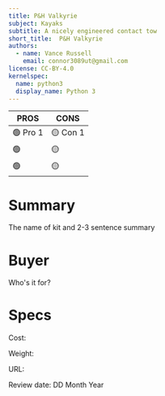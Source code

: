 ```yaml
---
title: P&H Valkyrie
subject: Kayaks
subtitle: A nicely engineered contact tow
short_title:  P&H Valkyrie
authors:
  - name: Vance Russell
    email: connor3089ut@gmail.com
license: CC-BY-4.0
kernelspec:
  name: python3
  display_name: Python 3
---
```


| **PROS**    | **CONS**  |
|-------------------|-----------|
| 🟢 Pro 1 | 🟡 Con 1 |
| 🟢  | 🟡 |
| 🟢 | 🟡 |

# Summary
The name of kit and 2-3 sentence summary

# Buyer
Who's it for?

# Specs
Cost: 

Weight: 

URL: 

Review date: DD Month Year